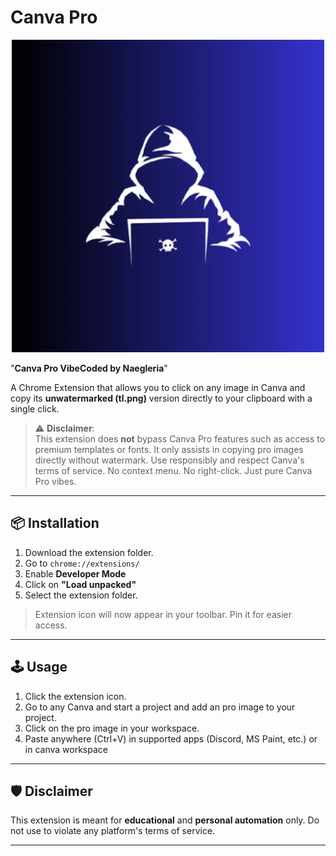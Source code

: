 # Canva Pro
<p align="center">
  <img src="logo1.png" alt="Logo" width="500">
</p>

"**Canva Pro VibeCoded by Naegleria**"

A Chrome Extension that allows you to click on any image in Canva and copy its **unwatermarked (tl.png)** version directly to your clipboard with a single click.
> ⚠️ **Disclaimer**:  
> This extension does **not** bypass Canva Pro features such as access to premium templates or fonts. It only assists in copying pro images directly without watermark. Use responsibly and respect Canva's terms of service.
> No context menu. No right-click. Just pure Canva Pro vibes.

---

## 📦 Installation

1. Download the extension folder.
2. Go to `chrome://extensions/`
3. Enable **Developer Mode**
4. Click on **"Load unpacked"**
5. Select the extension folder.

> Extension icon will now appear in your toolbar. Pin it for easier access.

---

## 🕹️ Usage

1. Click the extension icon.
2. Go to any Canva and start a project and add an pro image to your project.
3. Click on the pro image in your workspace.
4. Paste anywhere (Ctrl+V) in supported apps (Discord, MS Paint, etc.) or in canva workspace

---

## 🛡️ Disclaimer

This extension is meant for **educational** and **personal automation** only. Do not use to violate any platform's terms of service.

---

